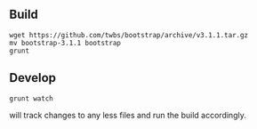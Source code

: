Build
-----

```
wget https://github.com/twbs/bootstrap/archive/v3.1.1.tar.gz
mv bootstrap-3.1.1 bootstrap
grunt
```

Develop
-------
```
grunt watch
```
will track changes to any less files and run the build accordingly.
